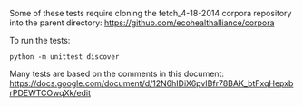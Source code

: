 Some of these tests require cloning the fetch_4-18-2014 corpora repository into the parent directory:
https://github.com/ecohealthalliance/corpora

To run the tests:

    python -m unittest discover

Many tests are based on the comments in this document:
https://docs.google.com/document/d/12N6hIDiX6pvIBfr78BAK_btFxqHepxbrPDEWTCOwqXk/edit